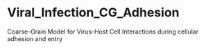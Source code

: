 # Viral_Infection_CG_Adhesion
Coarse-Grain Model for Virus-Host Cell Interactions during cellular adhesion and entry
